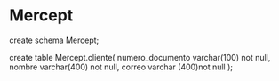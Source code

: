 # Mercept

create schema Mercept;

create table Mercept.cliente(
numero_documento varchar(100) not null,
nombre varchar(400) not null,
correo varchar (400)not null
);
